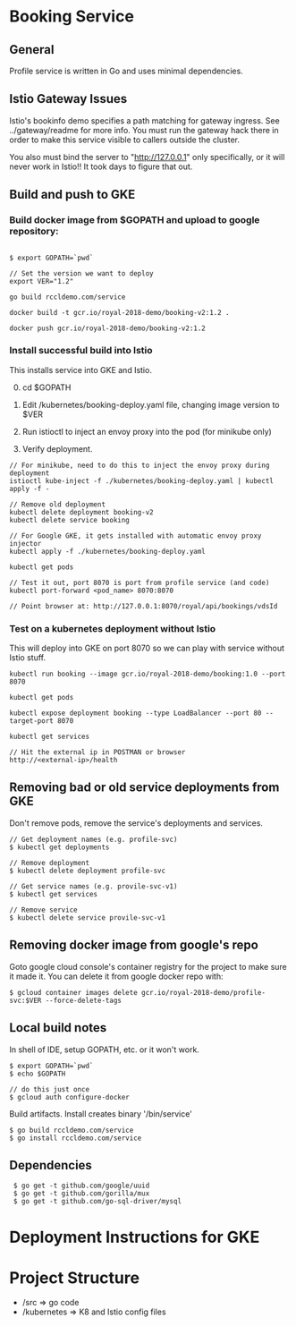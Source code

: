 # Booking Service

## General
Profile service is written in Go and uses minimal dependencies.

## Istio Gateway Issues

Istio's bookinfo demo specifies a path matching for gateway ingress.
See ../gateway/readme for more info. You must run the 
gateway hack there in order to make this service visible to 
callers outside the cluster.

You also must bind the server to "http://127.0.0.1" only
specifically, or it will never work in Istio!! It took days to figure
that out.


## Build and push to GKE



### Build docker image from $GOPATH and upload to google repository:
```

$ export GOPATH=`pwd`

// Set the version we want to deploy
export VER="1.2"

go build rccldemo.com/service

docker build -t gcr.io/royal-2018-demo/booking-v2:1.2 .

docker push gcr.io/royal-2018-demo/booking-v2:1.2

```

### Install successful build into Istio
This installs service into GKE and Istio.

0. cd $GOPATH

1. Edit /kubernetes/booking-deploy.yaml file, changing image version to $VER

2. Run istioctl to inject an envoy proxy into the pod (for minikube only)

3. Verify deployment. 


```
// For minikube, need to do this to inject the envoy proxy during deployment
istioctl kube-inject -f ./kubernetes/booking-deploy.yaml | kubectl apply -f -

// Remove old deployment
kubectl delete deployment booking-v2 
kubectl delete service booking

// For Google GKE, it gets installed with automatic envoy proxy injector
kubectl apply -f ./kubernetes/booking-deploy.yaml

kubectl get pods

// Test it out, port 8070 is port from profile service (and code)
kubectl port-forward <pod_name> 8070:8070  

// Point browser at: http://127.0.0.1:8070/royal/api/bookings/vdsId

```

### Test on a kubernetes deployment without Istio
This will deploy into GKE on port 8070 so we can play with service without
Istio stuff. 

```
kubectl run booking --image gcr.io/royal-2018-demo/booking:1.0 --port 8070

kubectl get pods

kubectl expose deployment booking --type LoadBalancer --port 80 --target-port 8070
 
kubectl get services

// Hit the external ip in POSTMAN or browser
http://<external-ip>/health

```

## Removing bad or old service deployments from GKE

Don't remove pods, remove the service's deployments and services.
```
// Get deployment names (e.g. profile-svc)
$ kubectl get deployments

// Remove deployment
$ kubectl delete deployment profile-svc

// Get service names (e.g. provile-svc-v1)
$ kubectl get services

// Remove service
$ kubectl delete service provile-svc-v1
```

## Removing docker image from google's repo
Goto google cloud console's container registry for the project 
to make sure it made it. You can delete it from google docker repo with: 
```
$ gcloud container images delete gcr.io/royal-2018-demo/profile-svc:$VER --force-delete-tags
```

## Local build notes

In shell of IDE, setup GOPATH, etc. or it won't work.
```
$ export GOPATH=`pwd`
$ echo $GOPATH

// do this just once
$ gcloud auth configure-docker
```

Build artifacts. Install creates binary '/bin/service'
```
$ go build rccldemo.com/service
$ go install rccldemo.com/service

```

## Dependencies
```
 $ go get -t github.com/google/uuid
 $ go get -t github.com/gorilla/mux
 $ go get -t github.com/go-sql-driver/mysql

```

# Deployment Instructions for GKE

# Project Structure
- /src => go code
- /kubernetes => K8 and Istio config files
